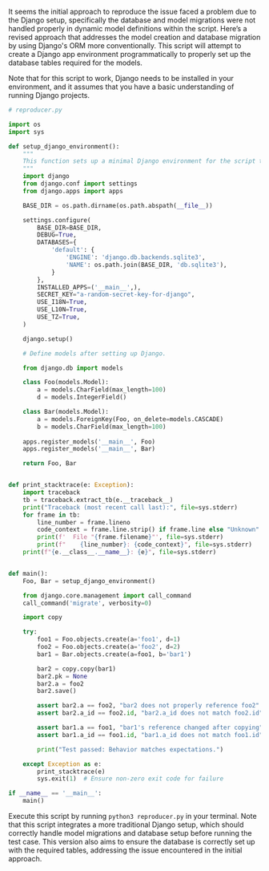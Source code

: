 It seems the initial approach to reproduce the issue faced a problem due to the Django setup, specifically the database and model migrations were not handled properly in dynamic model definitions within the script. Here’s a revised approach that addresses the model creation and database migration by using Django's ORM more conventionally. This script will attempt to create a Django app environment programmatically to properly set up the database tables required for the models.

Note that for this script to work, Django needs to be installed in your environment, and it assumes that you have a basic understanding of running Django projects.

```python
# reproducer.py

import os
import sys

def setup_django_environment():
    """
    This function sets up a minimal Django environment for the script to run models and tests.
    """
    import django
    from django.conf import settings
    from django.apps import apps

    BASE_DIR = os.path.dirname(os.path.abspath(__file__))

    settings.configure(
        BASE_DIR=BASE_DIR,
        DEBUG=True,
        DATABASES={
            'default': {
                'ENGINE': 'django.db.backends.sqlite3',
                'NAME': os.path.join(BASE_DIR, 'db.sqlite3'),
            }
        },
        INSTALLED_APPS=('__main__',),
        SECRET_KEY="a-random-secret-key-for-django",
        USE_I18N=True,
        USE_L10N=True,
        USE_TZ=True,
    )

    django.setup()

    # Define models after setting up Django.

    from django.db import models

    class Foo(models.Model):
        a = models.CharField(max_length=100)
        d = models.IntegerField()

    class Bar(models.Model):
        a = models.ForeignKey(Foo, on_delete=models.CASCADE)
        b = models.CharField(max_length=100)
        
    apps.register_models('__main__', Foo)
    apps.register_models('__main__', Bar)

    return Foo, Bar


def print_stacktrace(e: Exception):
    import traceback
    tb = traceback.extract_tb(e.__traceback__)
    print("Traceback (most recent call last):", file=sys.stderr)
    for frame in tb:
        line_number = frame.lineno
        code_context = frame.line.strip() if frame.line else "Unknown"
        print(f'  File "{frame.filename}"', file=sys.stderr)
        print(f"    {line_number}: {code_context}", file=sys.stderr)
    print(f"{e.__class__.__name__}: {e}", file=sys.stderr)


def main():
    Foo, Bar = setup_django_environment()

    from django.core.management import call_command
    call_command('migrate', verbosity=0)

    import copy

    try:
        foo1 = Foo.objects.create(a='foo1', d=1)
        foo2 = Foo.objects.create(a='foo2', d=2)
        bar1 = Bar.objects.create(a=foo1, b='bar1')

        bar2 = copy.copy(bar1)
        bar2.pk = None
        bar2.a = foo2
        bar2.save()

        assert bar2.a == foo2, "bar2 does not properly reference foo2"
        assert bar2.a_id == foo2.id, "bar2.a_id does not match foo2.id"

        assert bar1.a == foo1, "bar1's reference changed after copying"
        assert bar1.a_id == foo1.id, "bar1.a_id does not match foo1.id"

        print("Test passed: Behavior matches expectations.")

    except Exception as e:
        print_stacktrace(e)
        sys.exit(1)  # Ensure non-zero exit code for failure

if __name__ == '__main__':
    main()
```

Execute this script by running `python3 reproducer.py` in your terminal. Note that this script integrates a more traditional Django setup, which should correctly handle model migrations and database setup before running the test case. This version also aims to ensure the database is correctly set up with the required tables, addressing the issue encountered in the initial approach.
